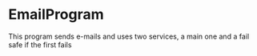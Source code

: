 # EmailProgram
This program sends e-mails and uses two services, a main one and a fail safe if the first fails

